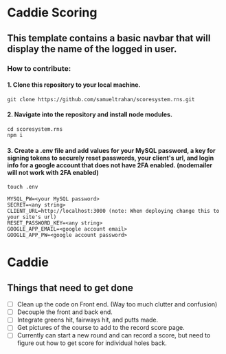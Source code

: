 # Caddie Scoring

##

## This template contains a basic navbar that will display the name of the logged in user.

### How to contribute:

#### 1. Clone this repository to your local machine.

```
git clone https://github.com/samueltrahan/scoresystem.rns.git
```

#### 2. Navigate into the repository and install node modules.

```
cd scoresystem.rns
npm i
```

#### 3. Create a .env file and add values for your MySQL password, a key for signing tokens to securely reset passwords, your client's url, and login info for a google account that does not have 2FA enabled. (nodemailer will not work with 2FA enabled)

```
touch .env
```

```
MYSQL_PW=<your MySQL password>
SECRET=<any string>
CLIENT_URL=http://localhost:3000 (note: When deploying change this to your site's url)
RESET_PASSWORD_KEY=<any string>
GOOGLE_APP_EMAIL=<google account email>
GOOGLE_APP_PW=<google account password>
```

# Caddie

## Things that need to get done

- [ ] Clean up the code on Front end. (Way too much clutter and confusion)
- [ ] Decouple the front and back end.
- [ ] Integrate greens hit, fairways hit, and putts made.
- [ ] Get pictures of the course to add to the record score page.
- [ ] Currently can start a new round and can record a score, but need to figure out how to get score for individual holes back.
